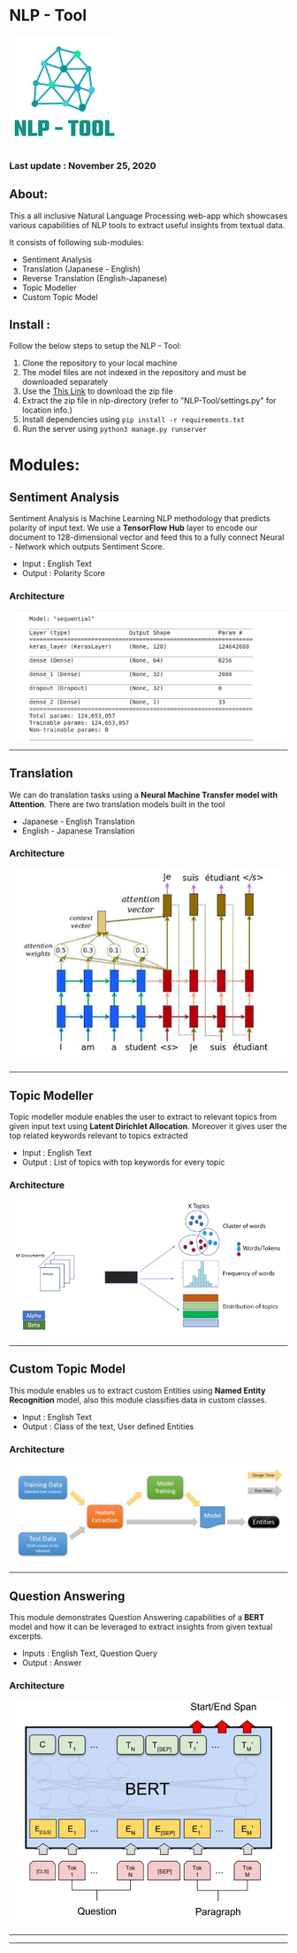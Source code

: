 ﻿# NLP - Tool
![Logo](NLP_tool_Logo_Folder/667fc269-d229-452c-88d9-b5bb3519d31b_200x200.png)

### Last update : November 25, 2020

## About: 
This a all inclusive Natural Language Processing web-app which showcases various capabilities of NLP tools to extract useful insights from textual data.

It consists of following sub-modules:

 - Sentiment Analysis
 - Translation (Japanese - English)
 - Reverse Translation (English-Japanese)
 - Topic Modeller
 - Custom Topic Model

## Install :
Follow the below steps to setup the NLP - Tool:

 1. Clone the repository to your local machine
 2. The model files are not indexed in the repository and must be downloaded separately
 3. Use the [This Link](https://drive.google.com/file/d/1-7Emdf8as4QJ0VfYPgOg26leSNSIuEUj/view?usp=sharing) to download the zip file
 4. Extract the zip file in nlp-directory  (refer to "NLP-Tool/settings.py" for location info.)
 5. Install dependencies using  `pip install -r requirements.txt`
 6. Run the server using `python3 manage.py runserver`

# Modules:
## Sentiment Analysis
Sentiment Analysis is Machine Learning NLP methodology that predicts polarity of input text. We use a **TensorFlow Hub** layer to encode our document to 128-dimensional vector and  feed this to a fully connect Neural - Network which outputs Sentiment Score.

 - Input : English Text
 - Output : Polarity Score
### Architecture

![Senti_Arch](NLP_tool_Logo_Folder/senti_arch.png)

-----
## Translation
We can do translation tasks using a **Neural Machine Transfer model with Attention**. There are two translation models built in the tool 

 - Japanese - English Translation
 - English - Japanese Translation
### Architecture
![Trans_Arch](NLP_tool_Logo_Folder/trans_arch.png)

---
## Topic Modeller
Topic modeller module enables the user to extract to relevant topics from given input text using **Latent Dirichlet Allocation**.
Moreover it gives user the top related keywords relevant to topics extracted

 - Input : English Text
 - Output : List of topics with top keywords for every topic
### Architecture

![topic_model](NLP_tool_Logo_Folder/topic_model.png)

---
## Custom Topic Model
This module enables us to extract custom Entities using **Named Entity Recognition** model, also this module classifies data in custom classes.

 - Input : English Text
 - Output : Class of the text, User defined Entities
### Architecture

![ner_model](NLP_tool_Logo_Folder/NER_workflows.png)


---
## Question Answering
This module demonstrates Question Answering capabilities of a **BERT** model and how it can be leveraged to extract insights from given textual excerpts.
 
 - Inputs : English Text, Question Query
 - Output : Answer    

### Architecture

![BERT_model](NLP_tool_Logo_Folder/BERT.png )

---
****


 

  
